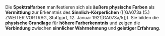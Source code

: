 
Die **Spektralfarben** manifestieren sich als **äußere physische Farben** als **Vermittlung** zur Erkenntnis des **Sinnlich-Körperlichen** ([[GA073a (5.) ZWEITER VORTRAG, Stuttgart, 12. Januar 1921|GA073a/5]]). Sie bilden die **physische Grundlage** für **höhere Farberkenntnis** und zeigen die **Verbindung** zwischen **sinnlicher Wahrnehmung** und **geistiger Erfahrung**.
